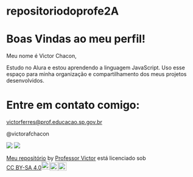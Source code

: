 # repositoriodoprofe2A

# Boas Vindas ao meu perfil!

Meu nome é Victor Chacon, 

Estudo no Alura e estou aprendendo a linguagem JavaScript.
Uso esse espaço para minha organização e compartilhamento dos meus projetos desenvolvidos.

# Entre em contato comigo:

victorferres@prof.educacao.sp.gov.br

@victorafchacon

![](https://i.giphy.com/media/v1.Y2lkPTc5MGI3NjExaWRmY29tMWJkZnA5N2p0bzI0ZnVwZGV1Zmd4Y2pveWh4NWhud2QwZCZlcD12MV9pbnRlcm5hbF9naWZfYnlfaWQmY3Q9Zw/2A75RyXVzzSI2bx4Gj/giphy.gif)
![](https://i.giphy.com/media/v1.Y2lkPTc5MGI3NjExb2I5ODAxdDgwMWN2cGk3bGcxaGEwNmlxbjBoOWs4cnZhYW1vcTVsdiZlcD12MV9pbnRlcm5hbF9naWZfYnlfaWQmY3Q9Zw/kEKcOWl8RMLde/giphy.gif)

<p xmlns:cc="http://creativecommons.org/ns#" xmlns:dct="http://purl.org/dc/terms/"><a property="dct:title" rel="cc:attributionURL" href="https://ch4connn.github.io/repositoriodoprofe2A/">Meu repositório</a> by <a rel="cc:attributionURL dct:creator" property="cc:attributionName" href="https://github.com/Ch4connn">Professor Victor</a> está licenciado sob <a href="https://creativecommons.org/licenses/by-sa/4.0/?ref=chooser-v1" target="_ em branco" rel="licença noopener noreferrer" style="display:inline-block;" >CC BY-SA 4.0<img style="height:22px!important; margem esquerda: 3px; alinhamento vertical: texto inferior;" src="https://mirrors.creativecommons.org/presskit/icons/cc.svg?ref=chooser-v1" alt=""><img style="height:22px!important; margem esquerda: 3px; vertical-align:text-bottom;" src="https://mirrors.creativecommons.org/presskit/icons/by.svg?ref=chooser-v1" alt=""><img style="height:22px!important; margem esquerda: 3px; vertical-align:text-bottom;" src="https://mirrors.creativecommons.org/presskit/icons/sa.svg?ref=chooser-v1" alt=""></a></p>
